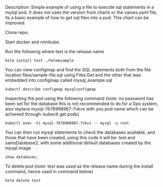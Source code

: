 Description:
Simple example of using a file to execute sql statements in a mysql pod. It does not uses the version from charts or the values.yaml file, its a basic example of how to get sql files into a pod. This chart can be improved.

Clone repo.

Start docker and minikube.

Run the following where test is the release name
```
helm install test ./helmexample 
```

You can view configmap and find the SQL statements both from the file location files/sample-file.sql using Files.Get and the other that was embedded into configmap called mysql_example.sql
```
kubectl describe configmap mysqlconfigmap
```

Inspecting the pod using the following command (note: no password has been set for the database this is not recommended to do for a Ops system, also replace mysql-7678988967-7vkvs with you pod name which can be achieved through: kubectl get pods)
```
kubectl exec -ti mysql-7678988967-7vkvs -- mysql -u root
```

You can then run mysql statements to check the databases available, and those that have been created, using this code it will be: test and samsDatabase2, with some additional default databases created by the mysql image
```
show databases;
```

To delete pod (note: test was used as the release name during the install command, hence used in command below)
```
helm delete test
```


